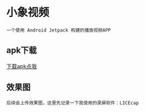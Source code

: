 # 小象视频

    一个使用 Android Jetpack 构建的播放视频APP
   

## apk下载
[下载apk点我](https://github.com/YangJ0720/ElephantVideo/blob/master/apk/app-debug.apk) 

## 效果图

    后续会上传效果图，这里先记录一下我使用的录屏软件：LICEcap
    
